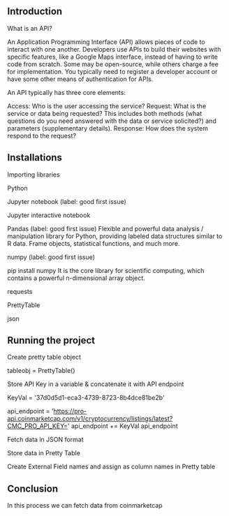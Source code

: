 
## Introduction

What is an API?

An Application Programming Interface (API) allows pieces of code to interact with one another. Developers use APIs to build their websites with specific features, like a Google Maps interface, instead of having to write code from scratch. Some may be open-source, while others charge a fee for implementation. You typically need to register a developer account or have some other means of authentication for APIs.

An API typically has three core elements:

Access: Who is the user accessing the service?
Request: What is the service or data being requested? This includes both methods (what questions do you need answered with the data or service solicited?) and parameters (supplementary details).
Response: How does the system respond to the request?



## Installations

Importing libraries

Python

Jupyter notebook (label: good first issue)

Jupyter interactive notebook

Pandas (label: good first issue) Flexible and powerful data analysis / manipulation library for Python, providing labeled data structures similar to R data. Frame objects, statistical functions, and much more.

numpy (label: good first issue)

pip install numpy
It is the core library for scientific computing, which contains a powerful n-dimensional array object.

requests

PrettyTable

json




## Running the project

Create pretty table object

tableobj = PrettyTable()

Store API Key in a variable & concatenate it with API endpoint

KeyVal = '37d0d5d1-eca3-4739-8723-8b4dce81be2b'

api_endpoint = 'https://pro-api.coinmarketcap.com/v1/cryptocurrency/listings/latest?CMC_PRO_API_KEY='
api_endpoint += KeyVal
api_endpoint

Fetch data in JSON format

Store data in Pretty Table

Create External Field names and assign as column names in Pretty table


## Conclusion


 
In this process we can fetch data from coinmarketcap
